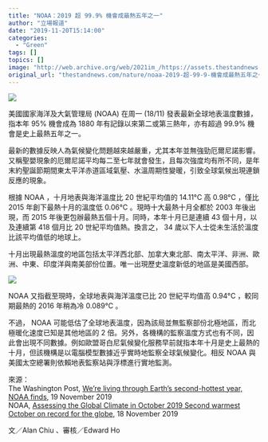 ```yaml
---
title: "NOAA：2019 超 99.9% 機會成最熱五年之一"
author: "立場報道"
date: "2019-11-20T15:14:00"
categories:
  - "Green"
tags: []
topics: []
image: "http://web.archive.org/web/2021im_/https://assets.thestandnews.com/media/photos/simone-busatto-WZh1QZFB4kc-unsplash_870ZK_E7aTIq1.png"
original_url: "thestandnews.com/nature/noaa-2019-超-99-9-機會成最熱五年之一"
---
```

![](http://web.archive.org/web/2021im_/https://assets.thestandnews.com/media/photos/simone-busatto-WZh1QZFB4kc-unsplash_870ZK_E7aTIq1.png)

美國國家海洋及大氣管理局 (NOAA) 在周一 (18/11) 發表最新全球地表溫度數據，指本年 95% 機會成為 1880 年有記錄以來第二或第三熱年，亦有超過 99.9% 機會是史上最熱五年之一。

最新的數據反映人為氣候變化問題越來越嚴重，尤其本年並無強勁厄爾尼諾影響。又稱聖嬰現象的厄爾尼諾平均每二至七年就會發生，且每次強度均有所不同，是年末約聖誕節期間東太平洋赤道區域氣壓、水溫周期性變暖，引致全球氣候出現連鎖反應的現象。

根據 NOAA ，十月地表與海洋溫度比 20 世紀平均值的 14.11°C 高 0.98°C ，僅比 2015 年創下最熱十月的溫度低 0.06°C 。現時十大最熱十月全都於 2003 年後出現，而 2015 年後更包辦最熱五個十月。同時，本年十月已是連續 43 個十月，以及連續第 418 個月比 20 世紀平均值熱。換言之， 34 歲以下人士從未生活於溫度比該平均值低的地球上。

十月出現最熱溫度的地區包括太平洋西北部、加拿大東北部、南太平洋、非洲、歐洲、中東、印度洋與南美部份位置。唯一出現歷史溫度新低的地區是美國西部。

![](http://web.archive.org/web/2021im_/https://assets.thestandnews.com/media/photos/October-2019-Global-Temperature-Percentiles-Map_qJMtr_KxVjWot.png)

NOAA 又指截至現時，全球地表與海洋溫度已比 20 世紀平均值高 0.94°C ，較同期最熱的 2016 年稍為冷 0.089°C 。

不過， NOAA 可能低估了全球地表溫度，因為該局並無監察部份北極地區，而北極暖化速度已知是其他地區的 2 倍。另外，各機構的監察溫度方式也有不同，因此會出現不同數據。例如歐盟哥白尼氣候變化服務早前就指本年十月是史上最熱的十月，但該機構是以電腦模型數據近乎實時地監察全球氣候變化。相反 NOAA 與美國太空總署則依賴地表監察站與浮標進行實地監測。

來源：  
The Washington Post, [We’re living through Earth’s second-hottest year, NOAA finds](http://web.archive.org/web/20211229063708/https://www.washingtonpost.com/weather/2019/11/19/were-living-through-earths-second-hottest-year-noaa-finds/), 19 November 2019  
NOAA, [Assessing the Global Climate in October 2019 Second warmest October on record for the globe](http://web.archive.org/web/20211229063708/https://www.ncei.noaa.gov/news/global-climate-201910), 18 November 2019

文／Alan Chiu 、審核／Edward Ho